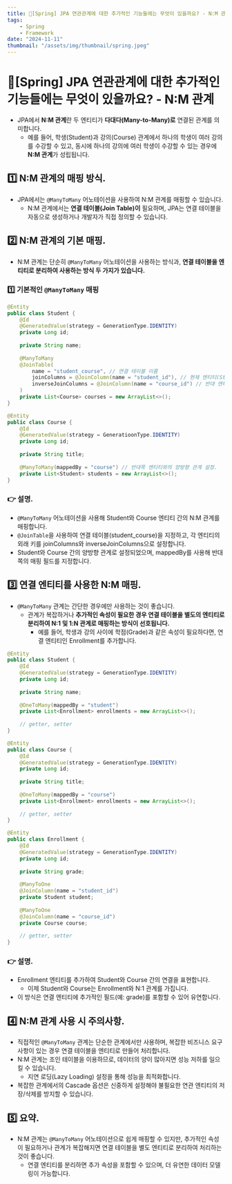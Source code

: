 ```yaml
---
title: 🍃[Spring] JPA 연관관계에 대한 추가적인 기능들에는 무엇이 있을까요? - N:M 관계
tags:
    - Spring
    - Framework
date: "2024-11-11"
thumbnail: "/assets/img/thumbnail/spring.jpeg"
---
```


# 🍃[Spring] JPA 연관관계에 대한 추가적인 기능들에는 무엇이 있을까요? - N:M 관계
- JPA에서 **N:M 관계**란 두 엔티티가 **다대다(Many-to-Many)로** 연결된 관계를 의미합니다.
    - 예를 들어, 학생(Student)과 강의(Course) 관계에서 하나의 학생이 여러 강의를 수강할 수 있고, 동시에 하나의 강의에 여러 학생이 수강할 수 있는 경우에 **N:M 관계**가 성립됩니다.

## 1️⃣ N:M 관계의 매핑 방식.
- JPA에서는 `@ManyToMany` 어노테이션을 사용하여 N:M 관계를 매핑할 수 있습니다.
    - N:M 관계에서는 **연결 테이블(Join Table)이** 필요하며, JPA는 연결 테이블을 자동으로 생성하거나 개발자가 직접 정의할 수 있습니다.

## 2️⃣ N:M 관계의 기본 매핑.
- N:M 관계는 단순히 `@ManyToMany` 어노테이션을 사용하는 방식과, **연결 테이블을 엔티티로 분리하여 사용하는 방식 두 가지가 있습니다.**

### 1️⃣ 기본적인 `@ManyToMany` 매핑
```java
@Entity
public class Student {
    @Id
    @GeneratedValue(strategy = GenerationType.IDENTITY)
    private Long id;
    
    private String name;
    
    @ManyToMany
    @JoinTable(
        name = "student_course", // 연결 테이블 이름
        joinColumns = @JoinColumn(name = "student_id"), // 현재 엔티티(Student)의 외래 키
        inverseJoinColumns = @JoinColumn(name = "course_id") // 반대 엔티티(Course)의 외래 키
    )
    private List<Course> courses = new ArrayList<>();
}

@Entity
public class Course {
    @Id
    @GeneratedValue(strategy = GeneratioonType.IDENTITY)
    private Long id;
    
    private String title;
    
    @ManyToMany(mappedBy = "course") // 반대쪽 엔티티와의 양방향 관계 설정.
    private List<Student> students = new ArrayList<>();
}
```

### 👉 설명.
- `@ManyToMany` 어노테이션을 사용해 Student와 Course 엔티티 간의 N:M 관계를 매핑합니다.
- `@JoinTable`을 사용하여 연결 테이블(student_course)을 지정하고, 각 엔티티의 외래 키를 joinColumns와 inverseJoinColumns으로 설정합니다.
- Student와 Course 간의 양방향 관계로 설정되었으며, mappedBy를 사용해 반대쪽의 매핑 필드를 지정합니다.

## 3️⃣ 연결 엔티티를 사용한 N:M 매핑.
- `@ManyToMany` 관계는 간단한 경우에만 사용하는 것이 좋습니다.
    - 관계가 복잡하거나 **추가적인 속성이 필요한 경우 연결 테이블을 별도의 엔티티로 분리하여 N:1 및 1:N 관계로 매핑하는 방식이 선호됩니다.**
        - 예를 들어, 학생과 강의 사이에 학점(Grade)과 같은 속성이 필요하다면, 연결 엔티티인 Enrollment를 추가합니다.
```java
@Entity
public class Student {
    @Id
    @GeneratedValue(strategy = GenerationType.IDENTITY)
    private Long id;
    
    private String name;
    
    @OneToMany(mappedBy = "student")
    private List<Enrollment> enrollments = new ArrayList<>();
    
    // getter, setter
}

@Entity
public class Course {
    @Id
    @GeneratedValue(strategy = GenerationType.IDENTITY)
    private Long id;
    
    private String title;
    
    @OneToMany(mappedBy = "course")
    private List<Enrollment> enrollments = new ArrayList<>();
    
    // getter, setter
}

@Entity
public class Enrollment {
    @Id
    @GeneratedValue(strategy = GenerationType.IDENTITY)
    private Long id;
    
    private String grade;
    
    @ManyToOne
    @JoinColumn(name = "student_id")
    private Student student;
    
    @ManyToOne
    @JoinColumn(name = "course_id")
    private Course course;
    
    // getter, setter
}
```

### 👉 설명.
- Enrollment 엔티티를 추가하여 Student와 Course 간의 연결을 표현합니다.
    - 이제 Student와 Course는 Enrollment와 N:1 관계를 가집니다.
- 이 방식은 연결 엔티티에 추가적인 필드(예: grade)를 포함할 수 있어 유연합니다.

## 4️⃣ N:M 관계 사용 시 주의사항.
- 직접적인 `@ManyToMany` 관계는 단순한 관계에서만 사용하며, 복잡한 비즈니스 요구사항이 있는 경우 연결 테이블을 엔티티로 만들어 처리합니다.
- N:M 관계는 조인 테이블을 이용하므로, 데이터의 양이 많아지면 성능 저하를 일으킬 수 있습니다.
    - 지연 로딩(Lazy Loading) 설정을 통해 성능을 최적화합니다.
- 복잡한 관계에서의 Cascade 옵션은 신중하게 설정해야 불필요한 연관 엔티티의 저장/삭제를 방지할 수 있습니다.

## 5️⃣ 요약.
- N:M 관계는 `@ManyToMany` 어노테이션으로 쉽게 매핑할 수 있지만, 추가적인 속성이 필요하거나 관계가 복잡해지면 연결 테이블을 별도 엔티티로 분리하여 처리하는 것이 좋습니다.
    - 연결 엔티티를 분리하면 추가 속성을 포함할 수 있으며, 더 유연한 데이터 모델링이 가능합니다.
